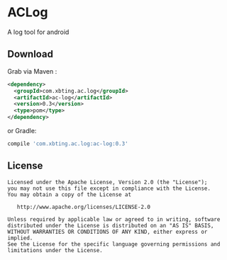ACLog
======

A log tool for android

Download
--------

Grab via Maven  :
```xml
<dependency>
  <groupId>com.xbting.ac.log</groupId>
  <artifactId>ac-log</artifactId>
  <version>0.3</version>
  <type>pom</type>
</dependency>
```
or Gradle:
```groovy
compile 'com.xbting.ac.log:ac-log:0.3'
```


License
-------

    Licensed under the Apache License, Version 2.0 (the "License");
    you may not use this file except in compliance with the License.
    You may obtain a copy of the License at

       http://www.apache.org/licenses/LICENSE-2.0

    Unless required by applicable law or agreed to in writing, software
    distributed under the License is distributed on an "AS IS" BASIS,
    WITHOUT WARRANTIES OR CONDITIONS OF ANY KIND, either express or implied.
    See the License for the specific language governing permissions and
    limitations under the License.



